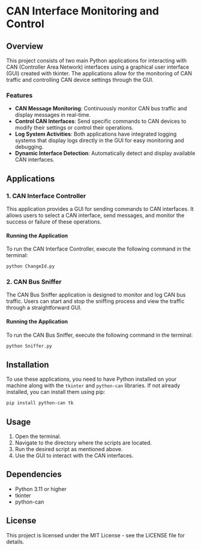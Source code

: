 
# CAN Interface Monitoring and Control

## Overview
This project consists of two main Python applications for interacting with CAN (Controller Area Network) interfaces using a graphical user interface (GUI) created with tkinter. The applications allow for the monitoring of CAN traffic and controlling CAN device settings through the GUI.

### Features
- **CAN Message Monitoring**: Continuously monitor CAN bus traffic and display messages in real-time.
- **Control CAN Interfaces**: Send specific commands to CAN devices to modify their settings or control their operations.
- **Log System Activities**: Both applications have integrated logging systems that display logs directly in the GUI for easy monitoring and debugging.
- **Dynamic Interface Detection**: Automatically detect and display available CAN interfaces.

## Applications

### 1. CAN Interface Controller
This application provides a GUI for sending commands to CAN interfaces. It allows users to select a CAN interface, send messages, and monitor the success or failure of these operations.

#### Running the Application
To run the CAN Interface Controller, execute the following command in the terminal:
```bash
python ChangeId.py
```

### 2. CAN Bus Sniffer
The CAN Bus Sniffer application is designed to monitor and log CAN bus traffic. Users can start and stop the sniffing process and view the traffic through a straightforward GUI.

#### Running the Application
To run the CAN Bus Sniffer, execute the following command in the terminal:
```bash
python Sniffer.py
```

## Installation
To use these applications, you need to have Python installed on your machine along with the `tkinter` and `python-can` libraries. If not already installed, you can install them using pip:

```bash
pip install python-can tk
```

## Usage
1. Open the terminal.
2. Navigate to the directory where the scripts are located.
3. Run the desired script as mentioned above.
4. Use the GUI to interact with the CAN interfaces.

## Dependencies
- Python 3.11 or higher
- tkinter
- python-can

## License
This project is licensed under the MIT License - see the LICENSE file for details.
